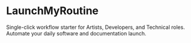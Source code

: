 # LaunchMyRoutine
Single-click workflow starter for Artists, Developers, and Technical roles. Automate your daily software and documentation launch.
